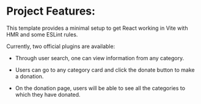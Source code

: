 # Project Features:

This template provides a minimal setup to get React working in Vite with HMR and some ESLint rules.

Currently, two official plugins are available:

- Through user search, one can view information from any category.

- Users can go to any category card and click the donate button to make a donation.

- On the donation page, users will be able to see all the categories to which they have donated.
